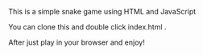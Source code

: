 This is a simple snake game using HTML and JavaScript

You can clone this and double click index.html .

After just play in your browser and enjoy! 
